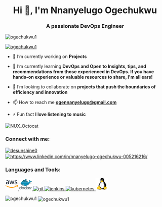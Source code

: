 <h1 align="center">Hi 👋, I'm Nnanyelugo Ogechukwu</h1>
<h3 align="center">A passionate DevOps Engineer</h3>

<p align="left"> <img src="https://komarev.com/ghpvc/?username=ogechukwu1&label=Profile%20views&color=0e75b6&style=flat" alt="ogechukwu1" /> </p>

<p align="left"> <a href="https://github.com/ryo-ma/github-profile-trophy"><img src="https://github-profile-trophy.vercel.app/?username=ogechukwu1" alt="ogechukwu1" /></a> </p>

- 🔭 I’m currently working on **Projects**

- 🌱 I’m currently learning **DevOps and Open to Insights, tips, and recommendations from those experienced in DevOps. If you have hands-on experience or valuable resources to share, I'm all ears!**

- 👯 I’m looking to collaborate on **projects that push the boundaries of efficiency and innovation**

- 📫 How to reach me **ogennanyelugo@gmail.com**

- ⚡ Fun fact **I love listening to music**


![NUX_Octocat](https://raw.githubusercontent.com/ogechukwu1/ogechukwu1/main/assets/109708450/9ba8d494-493d-43f0-844b-d667e4cb8702.gif)


<h3 align="left">Connect with me:</h3>
<p align="left">
<a href="https://twitter.com/desunshine0" target="blank"><img align="center" src="https://raw.githubusercontent.com/rahuldkjain/github-profile-readme-generator/master/src/images/icons/Social/twitter.svg" alt="desunshine0" height="30" width="40" /></a>
<a href="https://linkedin.com/in/https://www.linkedin.com/in/nnanyelugo-ogechukwu-005216216/" target="blank"><img align="center" src="https://raw.githubusercontent.com/rahuldkjain/github-profile-readme-generator/master/src/images/icons/Social/linked-in-alt.svg" alt="https://www.linkedin.com/in/nnanyelugo-ogechukwu-005216216/" height="30" width="40" /></a>
</p>

<h3 align="left">Languages and Tools:</h3>
<p align="left"> <a href="https://aws.amazon.com" target="_blank" rel="noreferrer"> <img src="https://raw.githubusercontent.com/devicons/devicon/master/icons/amazonwebservices/amazonwebservices-original-wordmark.svg" alt="aws" width="40" height="40"/> </a> <a href="https://www.docker.com/" target="_blank" rel="noreferrer"> <img src="https://raw.githubusercontent.com/devicons/devicon/master/icons/docker/docker-original-wordmark.svg" alt="docker" width="40" height="40"/> </a> <a href="https://git-scm.com/" target="_blank" rel="noreferrer"> <img src="https://www.vectorlogo.zone/logos/git-scm/git-scm-icon.svg" alt="git" width="40" height="40"/> </a> <a href="https://www.jenkins.io" target="_blank" rel="noreferrer"> <img src="https://www.vectorlogo.zone/logos/jenkins/jenkins-icon.svg" alt="jenkins" width="40" height="40"/> </a> <a href="https://kubernetes.io" target="_blank" rel="noreferrer"> <img src="https://www.vectorlogo.zone/logos/kubernetes/kubernetes-icon.svg" alt="kubernetes" width="40" height="40"/> </a> <a href="https://www.linux.org/" target="_blank" rel="noreferrer"> <img src="https://raw.githubusercontent.com/devicons/devicon/master/icons/linux/linux-original.svg" alt="linux" width="40" height="40"/> </a> </p>

<p><img align="left" src="https://github-readme-stats.vercel.app/api/top-langs?username=ogechukwu1&show_icons=true&locale=en&layout=compact" alt="ogechukwu1" /></p>

<p>&nbsp;<img align="center" src="https://github-readme-stats.vercel.app/api?username=ogechukwu1&show_icons=true&locale=en" alt="ogechukwu1" /></p>
